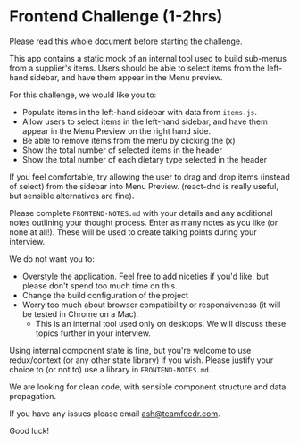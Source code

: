 # Frontend Challenge (1-2hrs)

Please read this whole document before starting the challenge.

This app contains a static mock of an internal tool used to build sub-menus from a supplier's items.
Users should be able to select items from the left-hand sidebar, and have them appear in the Menu preview.

For this challenge, we would like you to:

- Populate items in the left-hand sidebar with data from `items.js`.
- Allow users to select items in the left-hand sidebar, and have them appear in the Menu Preview on the right hand side.
- Be able to remove items from the menu by clicking the (x)
- Show the total number of selected items in the header
- Show the total number of each dietary type selected in the header

If you feel comfortable, try allowing the user to drag and drop items (instead of select) from the sidebar into Menu
Preview. (react-dnd is really useful, but sensible alternatives are fine).

Please complete `FRONTEND-NOTES.md` with your details and any additional notes outlining your thought process.
Enter as many notes as you like (or none at all!). These will be used to create talking points during your interview.

We do not want you to:

- Overstyle the application. Feel free to add niceties if you'd like, but please don't spend too much time on this.
- Change the build configuration of the project
- Worry too much about browser compatibility or responsiveness (it will be tested in Chrome on a Mac).
    - This is an internal tool used only on desktops. We will discuss these topics further in your interview.

Using internal component state is fine, but you're welcome to use redux/context (or any other state library) if you wish.
Please justify your choice to (or not to) use a library in `FRONTEND-NOTES.md`.

We are looking for clean code, with sensible component structure and data propagation.

If you have any issues please email ash@teamfeedr.com.

Good luck!
